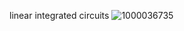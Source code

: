 linear integrated circuits 
![1000036735](https://github.com/user-attachments/assets/131d91ec-b8e2-4d67-bd32-4e68daad1f2a)
